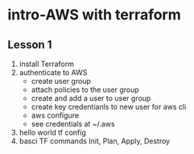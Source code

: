 # intro-AWS with terraform

## Lesson 1

1. install Terraform
2. authenticate to AWS
   - create user group
   - attach policies to the user group
   - create and add a user to user group
   - create key credentianls to new user for aws cli
   - aws configure
   - see credentials at ~/.aws
3. hello world tf config
4. basci TF commands Init, Plan, Apply, Destroy
